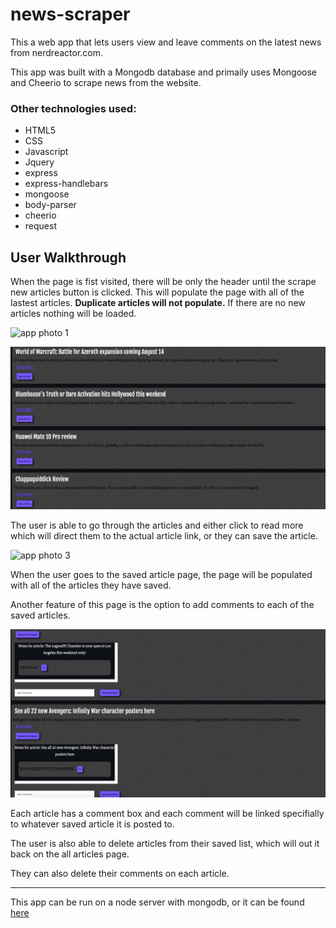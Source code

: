 # news-scraper

This a web app that lets users view and leave comments on the latest news from nerdreactor.com.

This app was built with a Mongodb database and primaily uses Mongoose and Cheerio to scrape news from the website.

### Other technologies used:

* HTML5
* CSS
* Javascript
* Jquery
* express
* express-handlebars
* mongoose
* body-parser
* cheerio
* request

## User Walkthrough

When the page is fist visited, there will be only the header until the scrape new articles button is clicked. This will populate the page with all of the lastest articles. **Duplicate articles will not populate.** If there are no new articles nothing will be loaded.

![app photo 1](https://github.com/ColeSantiago/news-scraper/blob/master/public/img/readme-1.png)

![app photo 2](https://github.com/ColeSantiago/news-scraper/blob/master/public/img/readme-2.png)

The user is able to go through the articles and either click to read more which will direct them to the actual article link, or they can save the article.

![app photo 3](https://github.com/ColeSantiago/news-scraper/blob/master/public/img/readme-3.png)

When the user goes to the saved article page, the page will be populated with all of the articles they have saved.

Another feature of this page is the option to add comments to each of the saved articles.

![app photo 4](https://github.com/ColeSantiago/news-scraper/blob/master/public/img/readme-4.png)

Each article has a comment box and each comment will be linked specifially to whatever saved article it is posted to.

The user is also able to delete articles from their saved list, which will out it back on the all articles page.

They can also delete their comments on each article.

---------

This app can be run on a node server with mongodb, or it can be found [here](https://news-scraper-colesantiago.herokuapp.com/)